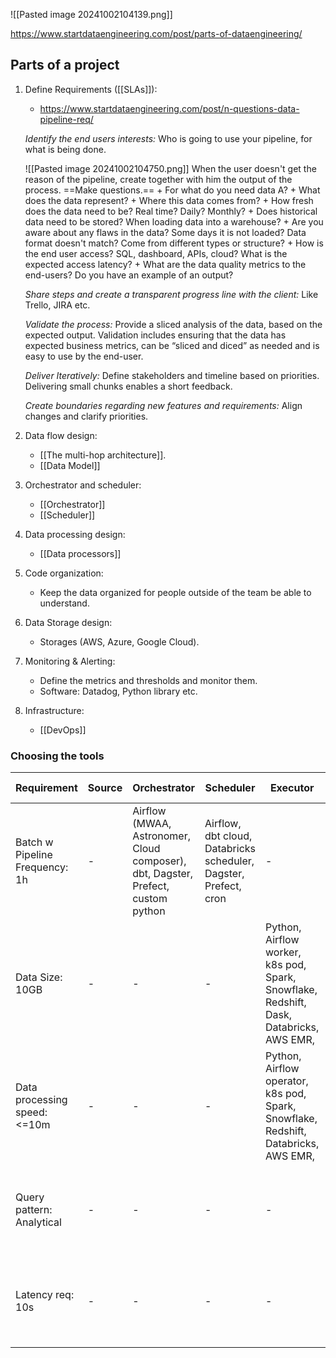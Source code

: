 ![[Pasted image 20241002104139.png]]

https://www.startdataengineering.com/post/parts-of-dataengineering/
## Parts of a project

1) Define Requirements ([[SLAs]]):
	+ https://www.startdataengineering.com/post/n-questions-data-pipeline-req/
	
	*Identify the end users interests:*
	Who is going to use your pipeline, for what is being done. 

	![[Pasted image 20241002104750.png]]
		When the user doesn't get the reason of the pipeline, create together with him the output of the process. ==Make questions.==
		+ For what do you need data A?
		+ What does the data represent? 
		+ Where this data comes from? 
		+ How fresh does the data need to be? Real time? Daily? Monthly? 
		+ Does historical data need to be stored? When loading data into a warehouse? 
		+ Are you aware about any flaws in the data? Some days it is not loaded? Data format doesn't match? Come from different types or structure?
		+ How is the end user access? SQL, dashboard, APIs, cloud? What is the expected access latency?
		+ What are the data quality metrics to the end-users? Do you have an example of an output? 
	
	*Share steps and create a transparent progress line with the client:*
	Like Trello, JIRA etc.
	
	*Validate the process:*
	Provide a sliced analysis of the data, based on the expected output. 
	Validation includes ensuring that the data has expected business metrics, can be “sliced and diced” as needed and is easy to use by the end-user.
	
	*Deliver Iteratively:*
	Define stakeholders and timeline based on priorities.
	Delivering small chunks enables a short feedback. 
	
	*Create boundaries regarding new features and requirements:*
	Align changes and clarify priorities.
	
2) Data flow design:
	+ [[The multi-hop architecture]].
	+ [[Data Model]]
	
3) Orchestrator and scheduler:
	+ [[Orchestrator]]
	+ [[Scheduler]]
	
4) Data processing design: 
	+ [[Data processors]]
	
5) Code organization:
	+ Keep the data organized for people outside of the team be able to understand.
	
6) Data Storage design:
	+ Storages (AWS, Azure, Google Cloud).
	
7) Monitoring & Alerting:
	+ Define the metrics and thresholds and monitor them.
	+ Software: Datadog, Python library etc.
	
8) Infrastructure:
	+ [[DevOps]]

### Choosing the tools

|Requirement|Source|Orchestrator|Scheduler|Executor|Destination|Monitor & Alert|
|:--|---|---|---|---|---|---|
|Batch w Pipeline Frequency: 1h|-|Airflow (MWAA, Astronomer, Cloud composer), dbt, Dagster, Prefect, custom python|Airflow, dbt cloud, Databricks scheduler, Dagster, Prefect, cron|-|-|custom alerts, Datadog, newrelic, AWS cloudwatch,|
|Data Size: 10GB|-|-|-|Python, Airflow worker, k8s pod, Spark, Snowflake, Redshift, Dask, Databricks, AWS EMR,|-|papertrail, datadog, newrelic|
|Data processing speed: <=10m|-|-|-|Python, Airflow operator, k8s pod, Spark, Snowflake, Redshift, Databricks, AWS EMR,|-|papertrail, datadog, newrelic|
|Query pattern: Analytical|-|-|-|-|Data warehouse, Redshift, Snowflake, Bigquery, Clickhouse, Delta lake,|Alerts on query failures|
|Latency req: 10s|-|-|-|-|Data warehouse, Redshift, Snowflake, Bigquery, Clickhouse, Delta lake,|Alerts on query timeouts|
